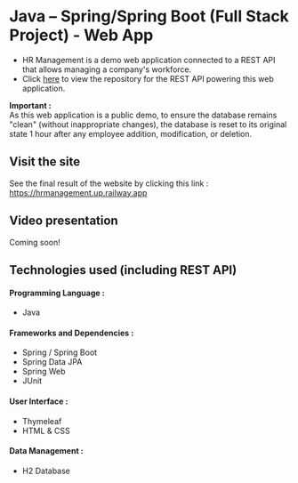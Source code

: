 # Java – Spring/Spring Boot (Full Stack Project) - Web App
- HR Management is a demo web application connected to a REST API that allows managing a company's workforce.
- Click [here]( https://github.com/profileMB/Java_Spring_Boot-API_REST-HR_Project) to view the repository for the REST API powering this web application.

**Important :**  
As this web application is a public demo, to ensure the database remains "clean" (without inappropriate changes), the database is reset to its original state 1 hour after any employee addition, modification, or deletion.

## Visit the site
See the final result of the website by clicking this link : https://hrmanagement.up.railway.app

## Video presentation
Coming soon!

## Technologies used (including REST API)
#### Programming Language :
- Java

#### Frameworks and Dependencies :
- Spring / Spring Boot
- Spring Data JPA
- Spring Web
- JUnit

#### User Interface :
- Thymeleaf
- HTML & CSS

#### Data Management :
- H2 Database
